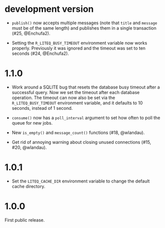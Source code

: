 
# development version

* `publish()` now accepts multiple messages (note that `title` and
  `message` must be of the same length) and publishes them in a single
  transaction (#25, @Enchufa2).

* Setting the `R_LITEQ_BUSY_TIMEOUT` environment variable now works
  properly. Previously it was ignored and the timeout was set to
  ten seconds (#24, @Enchufa2).

# 1.1.0

* Work around a SQLITE bug that resets the database busy timeout after a
  successful query. Now we set the timeout after each database operation.
  The timeout can now also be set via the `R_LITEQ_BUSY_TIMEOUT`
  environment variable, and it defaults to 10 seconds, instead of 1 second.

* `consume()` now has a `poll_interval` argument to set how often to poll
  the queue for new jobs.

* New `is_empty()` and `message_count()` functions (#18, @wlandau).

* Get rid of annoying warning about closing unused connections
  (#15, #20, @wlandau).

# 1.0.1

* Set the `LITEQ_CACHE_DIR` environment variable to change the
  default cache directory.

# 1.0.0

First public release.
